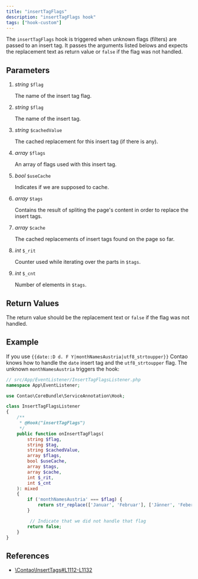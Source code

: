 ```yaml
---
title: "insertTagFlags"
description: "insertTagFlags hook"
tags: ["hook-custom"]
---
```


The `insertTagFlags` hook is triggered when unknown flags (filters) are passed
to an insert tag. It passes the arguments listed belows and expects the replacement
text as return value or `false` if the flag was not handled.


## Parameters

1. *string* `$flag`

    The name of the insert tag flag.

2. *string* `$flag`

    The name of the insert tag.

3. *string* `$cachedValue`

    The cached replacement for this insert tag (if there is any).

4. *array* `$flags`

    An array of flags used with this insert tag.

5. *bool* `$useCache`

    Indicates if we are supposed to cache.

6. *array* `$tags`

    Contains the result of spliting the page's content in order to replace the insert tags.

7. *array* `$cache`

    The cached replacements of insert tags found on the page so far.

8. *int* `$_rit`

    Counter used while iterating over the parts in `$tags`.

9. *int* `$_cnt`

    Number of elements in `$tags`.


## Return Values

The return value should be the replacement text or `false` if the flag was not handled.


## Example

If you use `{{date::D d. F Y|monthNamesAustria|utf8_strtoupper}}` Contao knows 
how to handle the `date` insert tag and the `utf8_strtoupper` flag. The unknown 
`monthNamesAustria` triggers the hook:


```php
// src/App/EventListener/InsertTagFlagsListener.php
namespace App\EventListener;

use Contao\CoreBundle\ServiceAnnotation\Hook;

class InsertTagFlagsListener
{
    /**
     * @Hook("insertTagFlags")
     */
    public function onInsertTagFlags(
        string $flag, 
        string $tag, 
        string $cachedValue, 
        array $flags, 
        bool $useCache, 
        array $tags, 
        array $cache, 
        int $_rit, 
        int $_cnt
    ): mixed
    {
        if ('monthNamesAustria' === $flag) {
            return str_replace(['Januar', 'Februar'], ['Jänner', 'Feber'], $cachedValue);
        }

         // Indicate that we did not handle that flag
        return false;
    }
}
```


## References

* [\Contao\InsertTags#L1112-L1132](https://github.com/contao/contao/blob/4.7.6/core-bundle/src/Resources/contao/library/Contao/InsertTags.php#L1112-L1132)

